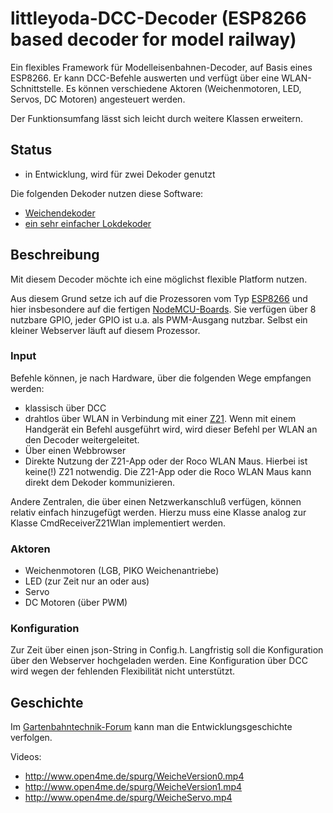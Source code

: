 # littleyoda-DCC-Decoder (ESP8266 based decoder for model railway)

Ein flexibles Framework für Modelleisenbahnen-Decoder, auf Basis eines ESP8266. Er kann DCC-Befehle auswerten und verfügt über eine WLAN-Schnittstelle. Es können verschiedene Aktoren  (Weichenmotoren, LED, Servos, DC Motoren) angesteuert werden.

Der Funktionsumfang lässt sich leicht durch weitere Klassen erweitern.

## Status
 * in Entwicklung, wird für zwei Dekoder genutzt

Die folgenden Dekoder nutzen diese Software:
 * [Weichendekoder](http://spurg.open4me.de/wordpress/784/Weichendecoder)
 * [ein sehr einfacher Lokdekoder](http://spurg.open4me.de/wordpress/786/Lokdekoder?2)

## Beschreibung

Mit diesem Decoder möchte ich eine möglichst flexible Platform nutzen.

Aus diesem Grund setze ich auf die Prozessoren vom Typ [ESP8266](https://de.wikipedia.org/wiki/ESP8266) und hier insbesondere auf die fertigen [NodeMCU-Boards](https://en.wikipedia.org/wiki/NodeMCU).  Sie verfügen über 8 nutzbare GPIO, jeder GPIO ist u.a. als PWM-Ausgang nutzbar. Selbst ein kleiner Webserver läuft auf diesem Prozessor.

### Input
Befehle können, je nach Hardware, über die folgenden Wege empfangen werden:
 * klassisch über DCC
 * drahtlos über WLAN in Verbindung mit einer [Z21](http://www.z21.eu/). Wenn mit einem Handgerät ein Befehl ausgeführt wird, wird dieser Befehl per WLAN an den Decoder weitergeleitet.
 * Über einen Webbrowser
 * Direkte Nutzung der Z21-App oder der Roco WLAN Maus. Hierbei ist keine(!) Z21 notwendig. Die Z21-App oder die Roco WLAN Maus kann direkt dem Dekoder kommunizieren.
 

Andere Zentralen, die über einen Netzwerkanschluß verfügen, können relativ einfach hinzugefügt werden. Hierzu muss eine Klasse analog zur Klasse CmdReceiverZ21Wlan implementiert werden.

### Aktoren
 * Weichenmotoren (LGB, PIKO Weichenantriebe)
 * LED (zur Zeit nur an oder aus)
 * Servo
 * DC Motoren (über PWM)


### Konfiguration
Zur Zeit über einen json-String in Config.h. Langfristig soll die Konfiguration über den Webserver hochgeladen werden.
Eine Konfiguration über DCC wird wegen der fehlenden Flexibilität nicht unterstützt.


## Geschichte

Im [Gartenbahntechnik-Forum](http://gartenbahntechnik.de/forum/viewtopic.php?f=24&t=347) kann man die Entwicklungsgeschichte verfolgen.

Videos:
* http://www.open4me.de/spurg/WeicheVersion0.mp4
* http://www.open4me.de/spurg/WeicheVersion1.mp4
* http://www.open4me.de/spurg/WeicheServo.mp4


